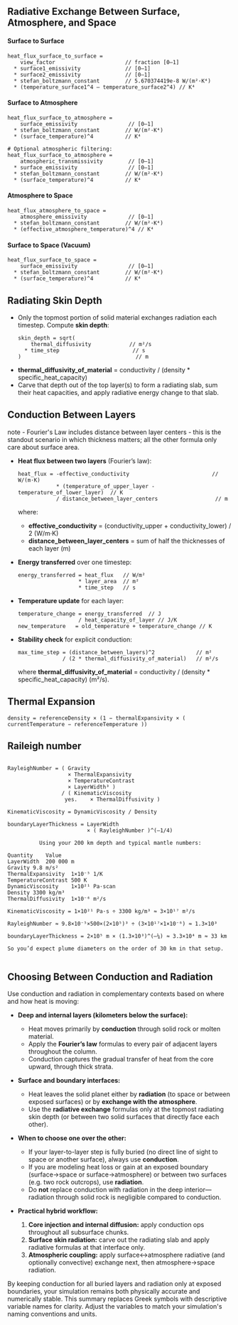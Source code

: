 
## Radiative Exchange Between Surface, Atmosphere, and Space

#### Surface to Surface
```text
heat_flux_surface_to_surface =
    view_factor                      // fraction [0–1]
  * surface1_emissivity              // [0–1]
  * surface2_emissivity              // [0–1]
  * stefan_boltzmann_constant        // 5.670374419e-8 W/(m²·K⁴)
  * (temperature_surface1^4 – temperature_surface2^4) // K⁴
```

#### Surface to Atmosphere
```text
heat_flux_surface_to_atmosphere =
    surface_emissivity                // [0–1]
  * stefan_boltzmann_constant        // W/(m²·K⁴)
  * (surface_temperature)^4          // K⁴

# Optional atmospheric filtering:
heat_flux_surface_to_atmosphere =
    atmospheric_transmissivity        // [0–1]
  * surface_emissivity                // [0–1]
  * stefan_boltzmann_constant        // W/(m²·K⁴)
  * (surface_temperature)^4          // K⁴
```

#### Atmosphere to Space
```text
heat_flux_atmosphere_to_space =
    atmosphere_emissivity             // [0–1]
  * stefan_boltzmann_constant        // W/(m²·K⁴)
  * (effective_atmosphere_temperature)^4 // K⁴
```

#### Surface to Space (Vacuum)
```text
heat_flux_surface_to_space =
    surface_emissivity                // [0–1]
  * stefan_boltzmann_constant        // W/(m²·K⁴)
  * (surface_temperature)^4          // K⁴
```

## Radiating Skin Depth
- Only the topmost portion of solid material exchanges radiation each timestep. Compute **skin depth**:
  ```text
  skin_depth = sqrt(
      thermal_diffusivity            // m²/s
    * time_step                       // s
  )                                    // m
  ```
- **thermal_diffusivity_of_material** = conductivity / (density * specific_heat_capacity)
- Carve that depth out of the top layer(s) to form a radiating slab, sum their heat capacities, and apply radiative energy change to that slab.


## Conduction Between Layers

note - Fourier's Law includes distance between layer centers - this is the standout scenario in which thickness
matters; all the other formula only care about surface area.

- **Heat flux between two layers** (Fourier’s law):
  ```text
  heat_flux = -effective_conductivity                          // W/(m·K)
              * (temperature_of_upper_layer - temperature_of_lower_layer)  // K
              / distance_between_layer_centers                  // m
  ```
  where:
    - **effective_conductivity** = (conductivity_upper + conductivity_lower) / 2  (W/m·K)
    - **distance_between_layer_centers** = sum of half the thicknesses of each layer (m)

- **Energy transferred** over one timestep:
  ```text
  energy_transferred = heat_flux   // W/m²
                     * layer_area  // m²
                     * time_step   // s
  ```

- **Temperature update** for each layer:
  ```text
  temperature_change = energy_transferred  // J
                     / heat_capacity_of_layer // J/K
  new_temperature   = old_temperature + temperature_change // K
  ```

- **Stability check** for explicit conduction:
  ```text
  max_time_step = (distance_between_layers)^2             // m²
                / (2 * thermal_diffusivity_of_material)   // m²/s
  ```
  where **thermal_diffusivity_of_material** = conductivity / (density * specific_heat_capacity) (m²/s).

## Thermal Expansion
```text
density = referenceDensity × (1 − thermalExpansivity × ( currentTemperature − referenceTemperature ))

```

## Raileigh number 
```text

RayleighNumber = ( Gravity 
                   × ThermalExpansivity 
                   × TemperatureContrast 
                   × LayerWidth³ ) 
                 / ( KinematicViscosity 
                  yes.    × ThermalDiffusivity )

KinematicViscosity = DynamicViscosity / Density

boundaryLayerThickness = LayerWidth
                         × ( RayleighNumber )^(–1/4)
            
          Using your 200 km depth and typical mantle numbers:

Quantity	Value
LayerWidth	200 000 m
Gravity	9.8 m/s²
ThermalExpansivity	1×10⁻⁵ 1/K
TemperatureContrast	500 K
DynamicViscosity	1×10²¹ Pa·scan 
Density	3300 kg/m³
ThermalDiffusivity	1×10⁻⁶ m²/s

KinematicViscosity = 1×10²¹ Pa·s ÷ 3300 kg/m³ ≈ 3×10¹⁷ m²/s

RayleighNumber ≈ 9.8×10⁻⁵×500×(2×10⁵)³ ÷ (3×10¹⁷×1×10⁻⁶) ≈ 1.3×10³

boundaryLayerThickness = 2×10⁵ m × (1.3×10³)^(–¼) ≈ 3.3×10⁴ m ≈ 33 km

So you’d expect plume diameters on the order of 30 km in that setup.  
                         
```
## Choosing Between Conduction and Radiation

Use conduction and radiation in complementary contexts based on where and how heat is moving:

- **Deep and internal layers (kilometers below the surface):**
    - Heat moves primarily by **conduction** through solid rock or molten material.
    - Apply the **Fourier’s law** formulas to every pair of adjacent layers throughout the column.
    - Conduction captures the gradual transfer of heat from the core upward, through thick strata.

- **Surface and boundary interfaces:**
    - Heat leaves the solid planet either by **radiation** (to space or between exposed surfaces) or by **exchange with the atmosphere**.
    - Use the **radiative exchange** formulas only at the topmost radiating skin depth (or between two solid surfaces that directly face each other).

- **When to choose one over the other:**
    - If your layer-to-layer step is fully buried (no direct line of sight to space or another surface), always use **conduction**.
    - If you are modeling heat loss or gain at an exposed boundary (surface→space or surface→atmosphere) or between two surfaces (e.g. two rock outcrops), use **radiation**.
    - Do **not** replace conduction with radiation in the deep interior—radiation through solid rock is negligible compared to conduction.

- **Practical hybrid workflow:**
    1. **Core injection and internal diffusion:** apply conduction ops throughout all subsurface chunks.
    2. **Surface skin radiation:** carve out the radiating slab and apply radiative formulas at that interface only.
    3. **Atmospheric coupling:** apply surface↔atmosphere radiative (and optionally convective) exchange next, then atmosphere→space radiation.

By keeping conduction for all buried layers and radiation only at exposed boundaries, your simulation remains both physically accurate and numerically stable.
This summary replaces Greek symbols with descriptive variable names for clarity. Adjust the variables to match your simulation's naming conventions and units.
